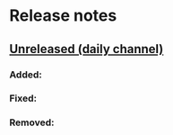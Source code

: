 # Release notes

## [Unreleased (daily channel)](https://github.com/invoiceninja/invoiceninja/tree/v5-develop)

### Added:

### Fixed:

### Removed:
